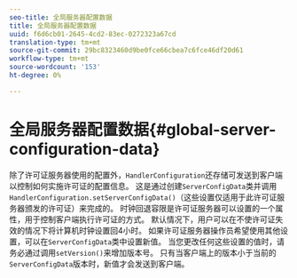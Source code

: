 ```yaml
---
seo-title: 全局服务器配置数据
title: 全局服务器配置数据
uuid: f6d6cb01-2645-4cd2-83ec-0272323a67cd
translation-type: tm+mt
source-git-commit: 29bc8323460d9be0fce66cbea7c6fce46df20d61
workflow-type: tm+mt
source-wordcount: '153'
ht-degree: 0%

---
```



# 全局服务器配置数据{#global-server-configuration-data}

除了许可证服务器使用的配置外，`HandlerConfiguration`还存储可发送到客户端以控制如何实施许可证的配置信息。 这是通过创建`ServerConfigData`类并调用`HandlerConfiguration.setServerConfigData()`（这些设置仅适用于此许可证服务器颁发的许可证）来完成的。 时钟回退容限是许可证服务器可以设置的一个属性，用于控制客户端执行许可证的方式。 默认情况下，用户可以在不使许可证失效的情况下将计算机时钟设置回4小时。 如果许可证服务器操作员希望使用其他设置，可以在`ServerConfigData`类中设置新值。 当您更改任何这些设置的值时，请务必通过调用`setVersion()`来增加版本号。 只有当客户端上的版本小于当前的`ServerConfigData`版本时，新值才会发送到客户端。
